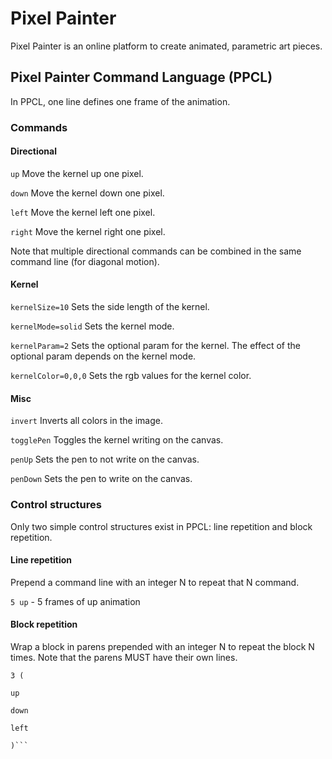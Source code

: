 # Pixel Painter
Pixel Painter is an online platform to create animated, parametric art pieces.

## Pixel Painter Command Language (PPCL)
In PPCL, one line defines one frame of the animation. 

### Commands
#### Directional
`up` Move the kernel up one pixel.

`down` Move the kernel down one pixel.

`left` Move the kernel left one pixel.

`right` Move the kernel right one pixel.

Note that multiple directional commands can be combined in the same command line (for diagonal motion).

#### Kernel
`kernelSize=10` Sets the side length of the kernel.

`kernelMode=solid` Sets the kernel mode.

`kernelParam=2` Sets the optional param for the kernel. The effect of the optional param depends on the kernel mode. 

`kernelColor=0,0,0` Sets the rgb values for the kernel color. 

#### Misc
`invert` Inverts all colors in the image. 

`togglePen` Toggles the kernel writing on the canvas. 

`penUp` Sets the pen to not write on the canvas.

`penDown` Sets the pen to write on the canvas. 


### Control structures
Only two simple control structures exist in PPCL: line repetition and block repetition.
#### Line repetition
Prepend a command line with an integer N to repeat that N command.

`5 up` - 5 frames of up animation
#### Block repetition
Wrap a block in parens prepended with an integer N to repeat the block N times. Note that the parens MUST have their own lines.

```
3 (

up

down

left

)```
